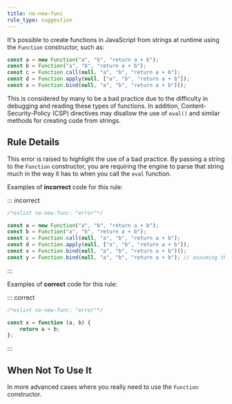 ```yaml
---
title: no-new-func
rule_type: suggestion
---
```



It's possible to create functions in JavaScript from strings at runtime using the `Function` constructor, such as:

```js
const a = new Function("a", "b", "return a + b");
const b = Function("a", "b", "return a + b");
const c = Function.call(null, "a", "b", "return a + b");
const d = Function.apply(null, ["a", "b", "return a + b"]);
const x = Function.bind(null, "a", "b", "return a + b")();
```

This is considered by many to be a bad practice due to the difficulty in debugging and reading these types of functions. In addition, Content-Security-Policy (CSP) directives may disallow the use of `eval()` and similar methods for creating code from strings.

## Rule Details

This error is raised to highlight the use of a bad practice. By passing a string to the `Function` constructor, you are requiring the engine to parse that string much in the way it has to when you call the `eval` function.

Examples of **incorrect** code for this rule:

::: incorrect

```js
/*eslint no-new-func: "error"*/

const a = new Function("a", "b", "return a + b");
const b = Function("a", "b", "return a + b");
const c = Function.call(null, "a", "b", "return a + b");
const d = Function.apply(null, ["a", "b", "return a + b"]);
const x = Function.bind(null, "a", "b", "return a + b")();
const y = Function.bind(null, "a", "b", "return a + b"); // assuming that the result of Function.bind(...) will be eventually called.
```

:::

Examples of **correct** code for this rule:

::: correct

```js
/*eslint no-new-func: "error"*/

const x = function (a, b) {
    return a + b;
};
```

:::

## When Not To Use It

In more advanced cases where you really need to use the `Function` constructor.
